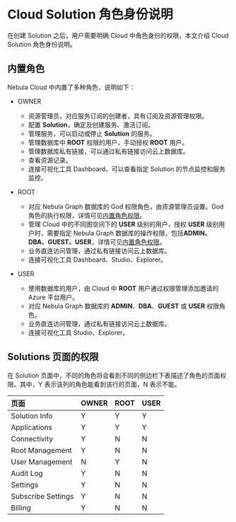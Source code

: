 # Cloud Solution 角色身份说明

在创建 Solution 之后，用户需要明确 Cloud 中角色身份的权限，本文介绍 Cloud Solution 角色身份说明。

## 内置角色

Nebula Cloud 中内置了多种角色，说明如下：

- OWNER
  - 资源管理员，对应服务订阅的创建者，具有订阅及资源管理权限。
  - 配置 **Solution**，确定及创建服务、激活订阅。
  - 管理服务，可以启动或停止 **Solution** 的服务。
  - 管理数据库中 **ROOT** 权限的用户，手动授权 **ROOT** 用户。
  - 管理数据库私有链接，可以通过私有链接访问云上数据库。
  - 查看资源记录。
  - 连接可视化工具 Dashboard，可以查看指定 Solution 的节点监控和服务监控。

- ROOT
  - 对应 Nebula Graph 数据库的 God 权限角色，由资源管理员设置。God 角色的执行权限，详情可见[内置角色权限](../7.data-security/1.authentication/3.role-list.md)。
  - 管理 Cloud 中的不同图空间下的 **USER** 级别的用户，授权 **USER** 级别用户时，需要指定 Nebula Graph 数据库的操作权限，包括**ADMIN、DBA、GUEST、USER**，详情可见[内置角色权限](../7.data-security/1.authentication/3.role-list.md)。
  - 业务直连访问管理，通过私有链接访问云上数据库。
  - 连接可视化工具 Dashboard、Studio、Explorer。

- USER
  - 使用数据库的用户，由 Cloud 中 **ROOT** 用户通过权限管理添加邀请的 Azure 平台用户。
  - 对应 Nebula Graph 数据库的 **ADMIN**、**DBA**、**GUEST** 或 **USER** 权限角色。
  - 业务直连访问管理，通过私有链接访问云上数据库。
  - 连接可视化工具 Studio、Explorer。

## Solutions 页面的权限

在 Solution 页面中，不同的角色将会看到不同的侧边栏下表描述了角色的页面权限。其中，Y 表示该列的角色能看到该行的页面，N 表示不能。

|页面|OWNER|ROOT|USER|
|:---|:---|:---|:---|
|Solution Info|Y|Y|Y|
|Applications|Y|Y|Y|
|Connectivity|Y|N|N|
|Root Management|Y|N|N|
|User Management|N|Y|N|
|Audit Log|Y|N|N|
|Settings|Y|N|N|
|Subscribe Settings|Y|N|N|
|Billing|Y|N|N|
